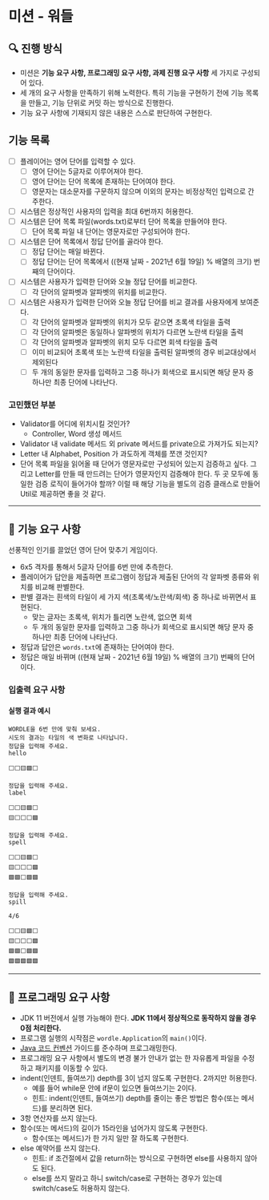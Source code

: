 # 미션 - 워들

## 🔍 진행 방식

- 미션은 **기능 요구 사항, 프로그래밍 요구 사항, 과제 진행 요구 사항** 세 가지로 구성되어 있다.
- 세 개의 요구 사항을 만족하기 위해 노력한다. 특히 기능을 구현하기 전에 기능 목록을 만들고, 기능 단위로 커밋 하는 방식으로 진행한다.
- 기능 요구 사항에 기재되지 않은 내용은 스스로 판단하여 구현한다.

## 기능 목록
- [ ] 플레이어는 영어 단어를 입력할 수 있다.
  - [ ] 영어 단어는 5글자로 이루어져야 한다.
  - [ ] 영어 단어는 단어 목록에 존재하는 단어여야 한다.
  - [ ] 영문자는 대소문자를 구문하지 않으며 이외의 문자는 비정상적인 입력으로 간주한다.
- [ ] 시스템은 정상적인 사용자의 입력을 최대 6번까지 허용한다.
- [ ] 시스템은 단어 목록 파일(words.txt)로부터 단어 목록을 만들어야 한다.
  - [ ] 단어 목록 파일 내 단어는 영문자로만 구성되어야 한다.
- [ ] 시스템은 단어 목록에서 정답 단어를 골라야 한다.
  - [ ] 정답 단어는 매일 바뀐다.
  - [ ] 정답 단어는 단어 목록에서 ((현재 날짜 - 2021년 6월 19일) % 배열의 크기) 번째의 단어이다.
- [ ] 시스템은 사용자가 입력한 단어와 오늘 정답 단어를 비교한다.
  - [ ] 각 단어의 알파벳과 알파벳의 위치를 비교한다.
- [ ] 시스템은 사용자가 입력한 단어와 오늘 정답 단어를 비교 결과를 사용자에게 보여준다.
  - [ ] 각 단어의 알파벳과 알파벳의 위치가 모두 같으면 초록색 타일을 출력
  - [ ] 각 단어의 알파벳은 동일하나 알파벳의 위치가 다르면 노란색 타일을 출력
  - [ ] 각 단어의 알파벳과 알파벳의 위치 모두 다르면 회색 타일을 출력
  - [ ] 이미 비교되어 초록색 또는 노란색 타일을 출력된 알파벳의 경우 비교대상에서 제외된다
  - [ ] 두 개의 동일한 문자를 입력하고 그중 하나가 회색으로 표시되면 해당 문자 중 하나만 최종 단어에 나타난다.

### 고민했던 부분
- Validator를 어디에 위치시킬 것인가?
  - Controller, Word 생성 메서드
- Validator 내 validate 메서드 외 private 메서드를 private으로 가져가도 되는지?
- Letter 내 Alphabet, Position 가 과도하게 객체를 쪼갠 것인지?
- 단어 목록 파일을 읽어올 때 단어가 영문자로만 구성되어 있는지 검증하고 싶다. 
그리고 Letter를 만들 때 만드려는 단어가 영문자인지 검증해야 한다.
두 곳 모두에 동일한 검증 로직이 들어가야 할까?
이럴 때 해당 기능을 별도의 검증 클래스로 만들어 Util로 제공하면 좋을 것 같다.
---

## 🚀 기능 요구 사항

선풍적인 인기를 끌었던 영어 단어 맞추기 게임이다.

- 6x5 격자를 통해서 5글자 단어를 6번 만에 추측한다.
- 플레이어가 답안을 제출하면 프로그램이 정답과 제출된 단어의 각 알파벳 종류와 위치를 비교해 판별한다.
- 판별 결과는 흰색의 타일이 세 가지 색(초록색/노란색/회색) 중 하나로 바뀌면서 표현된다.
    - 맞는 글자는 초록색, 위치가 틀리면 노란색, 없으면 회색
    - 두 개의 동일한 문자를 입력하고 그중 하나가 회색으로 표시되면 해당 문자 중 하나만 최종 단어에 나타난다.
- 정답과 답안은 `words.txt`에 존재하는 단어여야 한다.
- 정답은 매일 바뀌며 ((현재 날짜 - 2021년 6월 19일) % 배열의 크기) 번째의 단어이다.

### 입출력 요구 사항

#### 실행 결과 예시

```light
WORDLE을 6번 만에 맞춰 보세요.
시도의 결과는 타일의 색 변화로 나타납니다.
정답을 입력해 주세요.
hello

⬜⬜🟨🟩⬜

정답을 입력해 주세요.
label

⬜⬜🟨🟩⬜
🟨⬜⬜⬜🟩

정답을 입력해 주세요.
spell

⬜⬜🟨🟩⬜
🟨⬜⬜⬜🟩
🟩🟩⬜🟩🟩

정답을 입력해 주세요.
spill

4/6

⬜⬜🟨🟩⬜
🟨⬜⬜⬜🟩
🟩🟩⬜🟩🟩
🟩🟩🟩🟩🟩
```

---

## 🎯 프로그래밍 요구 사항

- JDK 11 버전에서 실행 가능해야 한다. **JDK 11에서 정상적으로 동작하지 않을 경우 0점 처리한다.**
- 프로그램 실행의 시작점은 `wordle.Application`의 `main()`이다.
- [Java 코드 컨벤션](https://github.com/woowacourse/woowacourse-docs/tree/master/styleguide/java) 가이드를 준수하며 프로그래밍한다.
- 프로그래밍 요구 사항에서 별도의 변경 불가 안내가 없는 한 자유롭게 파일을 수정하고 패키지를 이동할 수 있다.
- indent(인덴트, 들여쓰기) depth를 3이 넘지 않도록 구현한다. 2까지만 허용한다.
    - 예를 들어 while문 안에 if문이 있으면 들여쓰기는 2이다.
    - 힌트: indent(인덴트, 들여쓰기) depth를 줄이는 좋은 방법은 함수(또는 메서드)를 분리하면 된다.
- 3항 연산자를 쓰지 않는다.
- 함수(또는 메서드)의 길이가 15라인을 넘어가지 않도록 구현한다.
    - 함수(또는 메서드)가 한 가지 일만 잘 하도록 구현한다.
- else 예약어를 쓰지 않는다.
    - 힌트: if 조건절에서 값을 return하는 방식으로 구현하면 else를 사용하지 않아도 된다.
    - else를 쓰지 말라고 하니 switch/case로 구현하는 경우가 있는데 switch/case도 허용하지 않는다.
